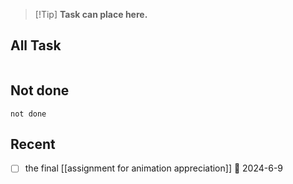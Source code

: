 > [!Tip] **Task can place here.**
## All Task
```tasks

```

## Not done
```tasks
not done
```
## Recent

- [ ] the final [[assignment for animation appreciation]] 📅 2024-6-9
